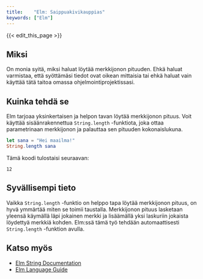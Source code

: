 ```yaml
---
title:    "Elm: Saippuakivikauppias"
keywords: ["Elm"]
---
```


{{< edit_this_page >}}

## Miksi

On monia syitä, miksi haluat löytää merkkijonon pituuden. Ehkä haluat varmistaa, että syöttämäsi tiedot ovat oikean mittaisia tai ehkä haluat vain käyttää tätä taitoa omassa ohjelmointiprojektissasi.

## Kuinka tehdä se

Elm tarjoaa yksinkertaisen ja helpon tavan löytää merkkijonon pituus. Voit käyttää sisäänrakennettua `String.length` -funktiota, joka ottaa parametrinaan merkkijonon ja palauttaa sen pituuden kokonaislukuna.

```Elm
let sana = "Hei maailma!"
String.length sana
```

Tämä koodi tulostaisi seuraavan:

```
12
```

## Syvällisempi tieto

Vaikka `String.length` -funktio on helppo tapa löytää merkkijonon pituus, on hyvä ymmärtää miten se toimii taustalla. Merkkijonon pituus lasketaan yleensä käymällä läpi jokainen merkki ja lisäämällä yksi laskuriin jokaista löydettyä merkkiä kohden. Elm:ssä tämä työ tehdään automaattisesti `String.length` -funktion avulla.

## Katso myös

- [Elm String Documentation](https://package.elm-lang.org/packages/elm/core/latest/String)
- [Elm Language Guide](https://guide.elm-lang.org/)